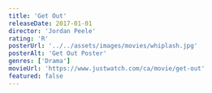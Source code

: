 ```yaml
---
title: 'Get Out'
releaseDate: 2017-01-01
director: 'Jordan Peele'
rating: 'R'
posterUrl: '../../assets/images/movies/whiplash.jpg'
posterAlt: 'Get Out Poster'
genres: ['Drama']
movieUrl: 'https://www.justwatch.com/ca/movie/get-out'
featured: false
---
```

